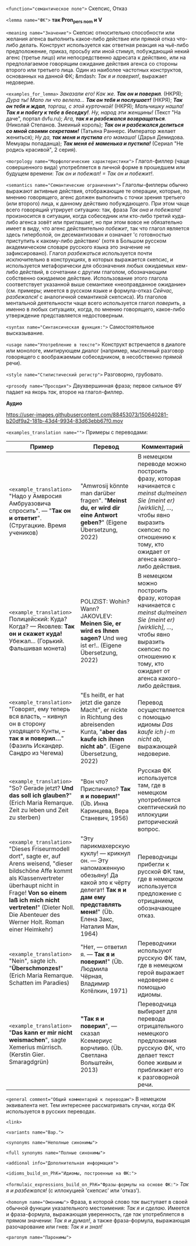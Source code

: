 `<function="семантическое поле">` Скепсис, Отказ 

`<lemma name="ФК">`  **так Pron<sub>pers nom</sub> и V**

`<meaning name="Значение">` Скепсис относительно способности или желания агенса выполнить какое-либо действие или прямой отказ что-либо делать. Конструкт используется как ответная реакция на чьё-либо предположение, приказ, просьбу или иной стимул, побуждающий некий агенс (третье лицо) или непосредственно адресата к действию, или на предполагаемое говорящим ожидание действия агенса со стороны второго или третьего лица. Один из наиболее частотных конструктов, основанных на данной ФК; &mdash: _Так я и поверил!_, выражает недоверие.
  
`<examples_for_lemma>` _Заказали его! Как же. **Так он и поверил**._ (НКРЯ); _Дура ты! Мало ли что велела… **Так он тебя и послушает!**_ (НКРЯ); _**Так он тебя и ждал**, торгаш, с этой курточкой!_ (НКРЯ); _Мальчишку нашла! **Так я и побегу к тебе в беседку!**. Ну, народ эти женщины!_ (Текст "На даче", портал dvfu.ru); _Ага, **так я и разбежался возвращаться**._ (Николай Степанов. Змеиный король); _**Так он и разбежался делиться со мной своими секретами!**_ (Татьяна Раннерс. Император желает жениться); _Ну да, **так меня и пустила** его мамаша!_ (Дарья Демидова. Мемуары попаданца); _**Так меня её маменька и пустила!**_ (Сериал "Не родись красивой", 2 серия). 

`<morpology name="Морфологические характеристики">` Глагол-филлер (чаще совершенного вида) употребляется в личной форме в прошедшем или будущем времени: _Так он и побежал! = Так он и побежит!_. 

`<semantics name="Семантические ограничения">` Глаголы-филлеры обычно выражают активные действия, отображающие те операции, которые, по мнению говорящего, агенс должен выполнить с точки зрения третьего (или второго) лица, к данному действию побуждающего. При этом чаще всего говорящий утрирует ситуацию: так, фраза _Так она и побежала!_ произносится в ситуации, когда собеседник или кто-либо третий куда-либо агенса зовёт или приглашает, но при этом вовсе не обязательно имеет в виду, что агенс действительно _побежит_, так что глагол является здесь гиперболой, он десемантизован и означает 'с готовностью приступить к какому-либо действию' (хотя в Большом русском академическом словаре русского языка это значение не зафиксировано). Глагол _разбежаться_ используется почти исключительно в конструкциях, в которых выражается скепсис, и используется метафорически для обозначения любых ожидаемых кем-либо действий, в сочетании с другим глаголом, обозначающим собственно ожидаемое действие. Использование этого глагола соответствует указанной выше семантике «неоправданное ожидание» (см. примеры; имеется в русском языке и формула-отказ _Сейчас, разбежался!_ с аналогичной семантикой скепсиса). Из глаголов ментальной деятельности чаще всего используется глагол _поверить_, а именно в любых ситуациях, когда, по мнению говорящего, какое-либо утверждение представляется недостоверным.  

`<syntax name="Синтаксическая функция:">` Самостоятельное высказывание.
  
`<usage name="Употребление в тексте">` Конструкт встречается в диалоге или монологе, имитирующем диалог (например, мысленный разговор говорящего с воображаемым собеседником, в несобственно прямой речи). 

`<style name="Стилистический регистр">` Разговорно, грубовато.

`<prosody name="Просодия">`   Двухвершинная фраза; первое сильное ФУ падает на якорь _так_, второе на глагол-филлер.

**Аудио**



https://user-images.githubusercontent.com/88453073/150640281-b20df9a2-181b-43d4-9934-83d63ebb67f0.mov



`<examples_translation name="">` Примеры с переводами: 

 Пример | Перевод | Комментарий
--- | --- | ---
`<example_translation>`  "Надо у Амвросия Амбруазовича спросить". &mdash; "**Так он и ответит**". (Стругацкие. Время учеников) | "Amwrosij könnte man darüber fragen". "**Meinst du, er wird dir eine Antwort geben?**" (Eigene Übersetzung, 2022) | В немецком переводе можно построить фразу, которая начинается с _meinst du/meinen Sie (meint er) [wirklich], ..._, чтобы явно выразить скепсис по отношению к тому, кто ожидает от агенса какого-либо действия. 
`<example_translation>` Полицейский: Куда? Когда? &mdash; Яковлев: **Так он и скажет куда!** Убежал... (Горький. Фальшивая монета) | POLIZIST: Wohin? Wann? JAKOVLEV: **Meinen Sie, er wird es Ihnen sagen?** Und weg ist er!.. (Eigene Übersetzung, 2022) | В немецком можно построить фразу, которая начинается с _meinst du/meinen Sie (meint er) [wirklich], ..._, чтобы явно выразить скепсис по отношению к тому, кто ожидает от агенса какого-либо действия.
`<example_translation>` "Говорят, ему теперь вся власть, – кивнул он в сторону уходящего Кунты, – **так я и поверил…**" (Фазиль Искандер. Сандро из Чегема) | "Es heißt, er hat jetzt die ganze Macht", er nickte in Richtung des abreisenden Kunta, "**aber das kaufe ich ihnen nicht ab**". (Eigene Übersetzung, 2022) | Перевод осуществляется с помощью идиомы _Das kaufe ich j-m nicht ab_, выражающей недоверие.
`<example_translation>`  "So? Gerade jetzt? **Und das soll ich glauben?**" (Erich Maria Remarque. Zeit zu leben und Zeit zu sterben) | "Вон что? Приспичило? **Так я и поверил!**" (Üb. Инна Каринцева, Вера Станевич, 1956) | Русская ФК используется там, где в немецком употребляется скептический по иллокуции риторический вопрос.
`<example_translation>`  "Dieses Friseurmodell dort", sagte er, auf Arens weisend, "dieser bildschöne Affe kommt als Klassenvertreter überhaupt nicht in Frage! **Von so einem laß ich mich nicht vertreten!**" (Dieter Noll. Die Abenteuer des Werner Holt. Roman einer Heimkehr) | "Эту парикмахерскую куклу! — крикнул он. — Эту напомаженную обезьяну! Да какой это к чёрту делегат! **Так я и дам ему представлять меня!**" (Üb. Елена Закс, Наталия Ман, 1964) | Переводчицы прибегли к русской ФК там, где в немецком используется предложение с отрицанием, обозначающее отказ.
`<example_translation>`  "Nein", sagte ich. "**Überschmonzes!**" (Erich Maria Remarque. Schatten im Paradies) | "Нет, ― ответил я. ― **Так я и поверил!**" (Üb. Людмила Чёрная, Владимир Котёлкин, 1971) | Переводчики используют русскую ФК там, где в немецком герой выражает недоверие с помощью идиомы.
`<example_translation>`  "**Das kann er mir nicht weismachen**", sagte Xemerius mürrisch. (Kerstin Gier. Smaragdgrün) | **"Так я и поверил**", — сказал Ксемериус ворчливо. (Üb. Светлана Вольштейн, 2013) |  Переводчица выбирает для перевода отрицательного немецкого предложения русскую ФК, что делает текст более живым и приближает его к разговорной речи.

`<general comment="Общий комментарий к переводам">` В немецком эквивалента нет. Тем интереснее рассматривать случаи, когда ФК используется в русских переводах.

`<link>` 

`<variants name="Вар.">` 

`<synonyms name="Неполные синонимы">` 

`<full synonyms name="Полные синонимы">`

`<addional info="Дополнительная информация">` 

`<idioms_build_on_PhK="Идиомы, построенные на ФК:">`

`<formulaic_expressions_build_on_PhK="Фразы-формулы на основе ФК:">` _Так я и разбежался!_ (с иллокуцией 'скепсис' или 'отказ'). 
 
`<homonym name="Омонимы">` Фраза, в которой слово _так_ выступает в своей обычной функции указательного местоимения: _Так я и сделаю._ Имеется и фраза-формула, выражающая уверенность, где _так_ употребляется в прямом значении: _Так я и думал!_, а также фраза-формула, выражающая разочарование или гнев: _Так я и знал!_

`<paronym name="Паронимы">`
